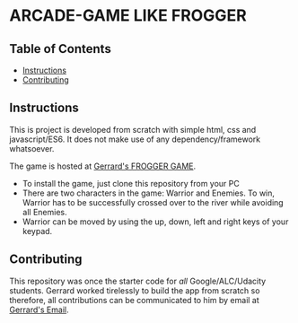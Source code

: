 ARCADE-GAME LIKE FROGGER
===============================

## Table of Contents

* [Instructions](#instructions)
* [Contributing](#contributing)

## Instructions

This is project is developed from scratch with simple html, css and javascript/ES6. It does not make use of any dependency/framework whatsoever.

The game is hosted at [Gerrard's FROGGER GAME](https://gerrarde.github.io/frogger/).
* To install the game, just clone this repository from your PC
* There are two characters in the game: Warrior and Enemies. To win, Warrior has to
  be successfully crossed over to the river while avoiding all Enemies.
* Warrior can be moved by using the up, down, left and right keys of your keypad.

## Contributing

This repository was once the starter code for _all_ Google/ALC/Udacity students. Gerrard worked tirelessly to build the app from scratch so therefore, all contributions can be communicated to him by email 
at [Gerrard's Email](ezeugwagerrard@gmail.com).
